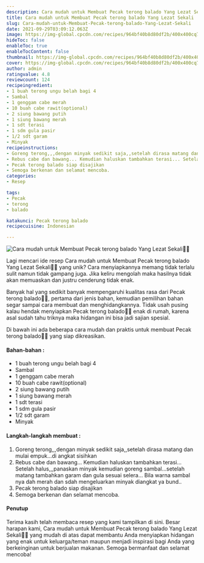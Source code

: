 ```yaml
---
description: Cara mudah untuk Membuat Pecak terong balado Yang Lezat Sekali"
title: Cara mudah untuk Membuat Pecak terong balado Yang Lezat Sekali
slug: Cara-mudah-untuk-Membuat-Pecak-terong-balado-Yang-Lezat-Sekali
date: 2021-09-29T03:09:12.063Z
image: https://img-global.cpcdn.com/recipes/964bf40b8d80df2b/400x400cq70/photo.jpg
hideToc: false
enableToc: true
enableTocContent: false
thumbnail: https://img-global.cpcdn.com/recipes/964bf40b8d80df2b/400x400cq70/photo.jpg
cover: https://img-global.cpcdn.com/recipes/964bf40b8d80df2b/400x400cq70/photo.jpg
author: admin
ratingvalue: 4.8
reviewcount: 124
recipeingredient:
- 1 buah terong ungu belah bagi 4
- Sambal
- 1 genggam cabe merah
- 10 buah cabe rawit(optional)
- 2 siung bawang putih
- 1 siung bawang merah
- 1 sdt terasi
- 1 sdm gula pasir
- 1/2 sdt garam
- Minyak
recipeinstructions:
- Goreng terong,,,dengan minyak sedikit saja,,setelah dirasa matang dan mulai empuk...di angkat sisihkan
- Rebus cabe dan bawang... Kemudian haluskan tambahkan terasi... Setelah halus,,,panaskan minyak kemudian goreng sambal...setelah matang tambahkan garam dan gula sesuai selera... Bila warna sambal nya dah merah dan sdah mengeluarkan minyak diangkat ya bund..
- Pecak terong balado siap disajikan
- Semoga berkenan dan selamat mencoba.
categories:
- Resep

tags:
- Pecak
- terong
- balado

katakunci: Pecak terong balado
recipecuisine: Indonesian

---
```


![Cara mudah untuk Membuat Pecak terong balado Yang Lezat Sekali👩‍🍳](https://img-global.cpcdn.com/recipes/964bf40b8d80df2b/400x400cq70/photo.jpg)

Lagi mencari ide resep Cara mudah untuk Membuat Pecak terong balado Yang Lezat Sekali👩‍🍳 yang unik? Cara menyiapkannya memang tidak terlalu sulit namun tidak gampang juga. Jika keliru mengolah maka hasilnya tidak akan memuaskan dan justru cenderung tidak enak.

Banyak hal yang sedikit banyak mempengaruhi kualitas rasa dari Pecak terong balado👩‍🍳, pertama dari jenis bahan, kemudian pemilihan bahan segar sampai cara membuat dan menghidangkannya. Tidak usah pusing kalau hendak menyiapkan Pecak terong balado👩‍🍳 enak di rumah, karena asal sudah tahu triknya maka hidangan ini bisa jadi sajian spesial.

Di bawah ini ada beberapa cara mudah dan praktis untuk membuat Pecak terong balado👩‍🍳 yang siap dikreasikan.

<!--inarticleads1-->

#### Bahan-bahan :

- 1 buah terong ungu belah bagi 4
- Sambal
- 1 genggam cabe merah
- 10 buah cabe rawit(optional)
- 2 siung bawang putih
- 1 siung bawang merah
- 1 sdt terasi
- 1 sdm gula pasir
- 1/2 sdt garam
- Minyak

<!--inarticleads2-->

#### Langkah-langkah membuat :

1. Goreng terong,,,dengan minyak sedikit saja,,setelah dirasa matang dan mulai empuk...di angkat sisihkan
1. Rebus cabe dan bawang... Kemudian haluskan tambahkan terasi... Setelah halus,,,panaskan minyak kemudian goreng sambal...setelah matang tambahkan garam dan gula sesuai selera... Bila warna sambal nya dah merah dan sdah mengeluarkan minyak diangkat ya bund..
1. Pecak terong balado siap disajikan
1. Semoga berkenan dan selamat mencoba.

#### Penutup

Terima kasih telah membaca resep yang kami tampilkan di sini. Besar harapan kami, Cara mudah untuk Membuat Pecak terong balado Yang Lezat Sekali👩‍🍳 yang mudah di atas dapat membantu Anda menyiapkan hidangan yang enak untuk keluarga/teman maupun menjadi inspirasi bagi Anda yang berkeinginan untuk berjualan makanan. Semoga bermanfaat dan selamat mencoba!